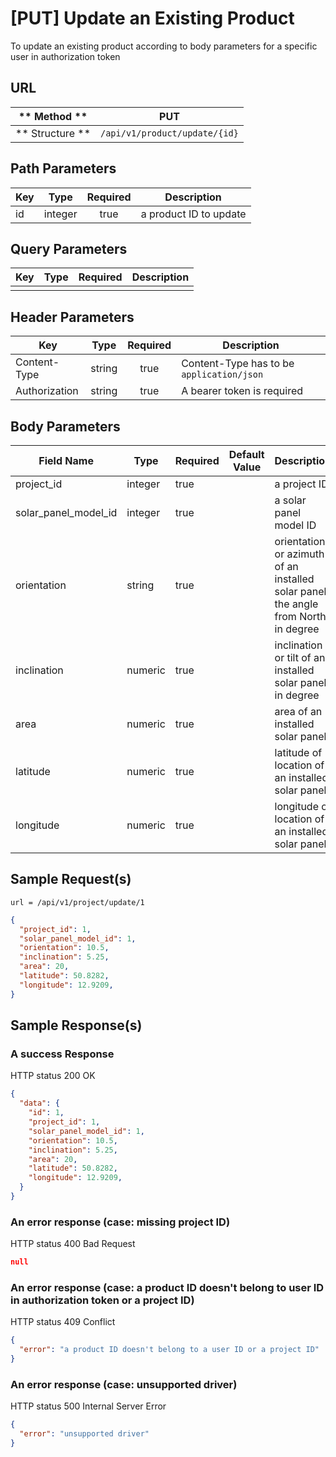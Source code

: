 # [PUT] Update an Existing Product  

To update an existing product according to body parameters for a specific user in authorization token

## URL

| ** Method **    | PUT                           | 
| --------------- | ----------------------------- | 
| ** Structure ** | `/api/v1/product/update/{id}` |


## Path Parameters

| Key       | Type      | Required     | Description                     |
| --------- | :-------: | :----------: | ------------------------------- |
| id        | integer   | true         | a product ID to update          |


## Query Parameters

| Key                | Type      | Required  | Description                   |
| ------------------ | :-------: | :-------: | ----------------------------- |
|                    |           |           |                               |


## Header Parameters

| Key                 | Type       | Required  | Description                                 |
| ------------------- | :--------: | :-------: | ------------------------------------------- |
| Content-Type        | string     | true      | Content-Type has to be `application/json`   |
| Authorization       | string     | true      | A bearer token is required                  |


## Body Parameters

| Field Name           | Type     | Required | Default Value   |  Description                                                                       |
| -------------------- | -------- | -------- | --------------- | ---------------------------------------------------------------------------------- |
| project_id           | integer  | true     |                 | a project ID                                                                       |
| solar_panel_model_id | integer  | true     |                 | a solar panel model ID                                                             |
| orientation          | string   | true     |                 | orientation or azimuth of an installed solar panel, the angle from North in degree |
| inclination          | numeric  | true     |                 | inclination or tilt of an installed solar panel in degree                          |
| area                 | numeric  | true     |                 | area of an installed solar panel                                                   |
| latitude             | numeric  | true     |                 | latitude of location of an installed solar panel                                   |
| longitude            | numeric  | true     |                 | longitude of location of an installed solar panel                                  |

## Sample Request(s) 
```
url = /api/v1/project/update/1
```
```json
{
  "project_id": 1,
  "solar_panel_model_id": 1,
  "orientation": 10.5,
  "inclination": 5.25,
  "area": 20,
  "latitude": 50.8282,
  "longitude": 12.9209,
}
```

## Sample Response(s)
### A success Response
HTTP status 200 OK
```json
{
  "data": {
    "id": 1,
    "project_id": 1,
    "solar_panel_model_id": 1,
    "orientation": 10.5,
    "inclination": 5.25,
    "area": 20,
    "latitude": 50.8282,
    "longitude": 12.9209,
  }
}
```

### An error response (case: missing project ID)
HTTP status 400 Bad Request
```json
null
```

### An error response (case: a product ID doesn't belong to user ID in authorization token or a project ID)
HTTP status 409 Conflict
```json
{
  "error": "a product ID doesn't belong to a user ID or a project ID"
}
```

### An error response (case: unsupported driver)
HTTP status 500 Internal Server Error
```json
{
  "error": "unsupported driver"
}
```
